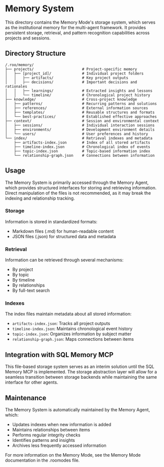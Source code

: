 # Memory System

This directory contains the Memory Mode's storage system, which serves as the institutional memory for the multi-agent framework. It provides persistent storage, retrieval, and pattern recognition capabilities across projects and sessions.

## Directory Structure

```
/.roo/memory/
├── projects/                      # Project-specific memory
│   ├── [project_id]/              # Individual project folders
│   │   ├── artifacts/             # Key project outputs
│   │   ├── decisions/             # Important decisions and rationales
│   │   ├── learnings/             # Extracted insights and lessons
│   │   └── timeline/              # Chronological project history
├── knowledge/                     # Cross-project knowledge
│   ├── patterns/                  # Recurring patterns and solutions
│   ├── references/                # External information sources
│   ├── templates/                 # Reusable structures and formats
│   └── best-practices/            # Established effective approaches
├── context/                       # Session and environmental context
│   ├── sessions/                  # Individual interaction sessions
│   ├── environments/              # Development environment details
│   └── users/                     # User preferences and history
└── index/                         # Retrieval indexes and metadata
    ├── artifacts-index.json       # Index of all stored artifacts
    ├── timeline-index.json        # Chronological index of events
    ├── topic-index.json           # Topic-based information index
    └── relationship-graph.json    # Connections between information
```

## Usage

The Memory System is primarily accessed through the Memory Agent, which provides structured interfaces for storing and retrieving information. Direct manipulation of the files is not recommended, as it may break the indexing and relationship tracking.

### Storage

Information is stored in standardized formats:
- Markdown files (.md) for human-readable content
- JSON files (.json) for structured data and metadata

### Retrieval

Information can be retrieved through several mechanisms:
- By project
- By topic
- By timeline
- By relationships
- By full-text search

### Indexes

The index files maintain metadata about all stored information:
- `artifacts-index.json`: Tracks all project outputs
- `timeline-index.json`: Maintains chronological event history
- `topic-index.json`: Organizes information by subject matter
- `relationship-graph.json`: Maps connections between items

## Integration with SQL Memory MCP

This file-based storage system serves as an interim solution until the SQL Memory MCP is implemented. The storage abstraction layer will allow for a seamless transition between storage backends while maintaining the same interface for other agents.

## Maintenance

The Memory System is automatically maintained by the Memory Agent, which:
- Updates indexes when new information is added
- Maintains relationships between items
- Performs regular integrity checks
- Identifies patterns and insights
- Archives less frequently accessed information

For more information on the Memory Mode, see the Memory Mode documentation in the .roomodes file.